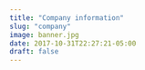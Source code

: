 ```yaml
---
title: "Company information"
slug: "company"
image: banner.jpg
date: 2017-10-31T22:27:21-05:00
draft: false
---
```



